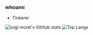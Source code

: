 ### whoami
- Tinkerer


![luigi morel's GitHub stats](https://github-readme-stats.vercel.app/api?username=morelmiles&count_private=true&theme=highcontrast)
![Top Langs](https://github-readme-stats.vercel.app/api/top-langs/?username=morelmiles&layout=compact&count_private=true&theme=highcontrast)
